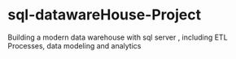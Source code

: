 # sql-datawareHouse-Project
Building a modern data warehouse with sql server , including ETL Processes, data modeling and analytics
